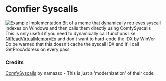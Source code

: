 # Comfier Syscalls
![Example Implementation](https://blanche.dev/img/comfier_syscalls.png)
Bit of a meme that dynamically retrieves syscall indexes on Windows and then calls them directly using ComfySyscalls  
This is only useful if you need to dynamically call functions like [NtReadVirtualMemoryEx](https://ntdoc.m417z.com/ntreadvirtualmemoryex) and don't want to hard-code the IDX by WinVer  
Do be warned that this doesn't cache the syscall IDX and it'll call GetProcAddress on every pass  

### Credits
[ComfySyscalls](https://www.unknowncheats.me/forum/c-and-c-/267587-comfy-direct-syscall-caller-x64.html) by namazso - This is just a 'modernization' of their code

